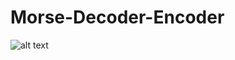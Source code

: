 # Morse-Decoder-Encoder


![alt text](
https://upload.wikimedia.org/wikipedia/commons/thumb/1/19/Morse-code-tree.svg/320px-Morse-code-tree.svg.png)
